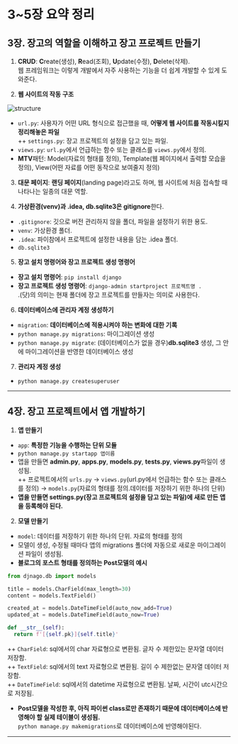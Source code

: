 # 3~5장 요약 정리

## 3장. 장고의 역할을 이해하고 장고 프로젝트 만들기

1. **CRUD**: **C**reate(생성), **R**ead(조회), **U**pdate(수정), **D**elete(삭제). <br>
웹 프레임워크는 이렇게 개발에서 자주 사용하는 기능을 더 쉽게 개발할 수 있게 도와준다.

2. **웹 사이트의 작동 구조**

![structure](https://user-images.githubusercontent.com/84573261/126514209-5142c17e-edef-459f-a40b-b7e8a8a0997d.jpg)

- `url.py`: 사용자가 어떤 URL 형식으로 접근했을 때, **어떻게 웹 사이트를 작동시킬지 정리해놓은 파일**<br>
++ `settings.py`: 장고 프로젝트의 설정을 담고 있는 파일.
- `views.py`: `url.py`에서 언급하는 함수 또는 클래스를 `views.py`에서 정의.
- **MTV**패턴: Model(자료의 형태를 정의), Template(웹 페이지에서 출력할 모습을 정의), View(어떤 자료를 어떤 동작으로 보여줄지 정의)

3. **대문 페이지**: **랜딩 페이지**(landing page)라고도 하며, 웹 사이트에 처음 접속할 때 나타나는 일종의 대문 역할.

4. **가상환경(venv)과 .idea, db.sqlite3은 gitignore**한다.

- `.gitignore`: 깃으로 버전 관리하지 않을 폴더, 파일을 설정하기 위한 용도.
- `venv`: 가상환경 폴더.
- `.idea`: 파이참에서 프로젝트에 설정한 내용을 담는 .idea 폴더.
- `db.sqlite3`

5. **장고 설치 명령어와 장고 프로젝트 생성 명령어**

- **장고 설치 명령어**:  `pip install django`
- **장고 프로젝트 생성 명령어**: `django-admin startproject 프로젝트명 .` <br>
.(닷)의 의미는 현재 폴더에 장고 프로젝트를 만들자는 의미로 사용한다.

6. **데이터베이스에 관리자 계정 생성하기**

- `migration`: **데이터베이스에 적용시켜야 하는 변화에 대한 기록**
- `python manage.py migrations`: 마이그레이션 생성
- `python manage.py migrate`: (데이터베이스가 없을 경우)**db.sqlite3** 생성, 그 안에 마이그레이션을 반영한 데이터베이스 생성

7. **관리자 계정 생성**

- `python manage.py createsuperuser`

---

## 4장. 장고 프로젝트에서 앱 개발하기

1. **앱 만들기**

- `app`: **특정한 기능을 수행하는 단위 모듈**
- `python manage.py startapp 앱이름`
- 앱을 만들면 **admin.py**, **apps.py**, **models.py**, **tests.py**, **views.py**파일이 생성됨.<br>
++ 프로젝트에서의 `urls.py` -> `views.py`(url.py에서 언급하는 함수 또는 클래스를 정의) -> `models.py`(자료의 형태를 정의.데이터를 저장하기 위한 하나의 단위)<br>
- **앱을 만들면 settings.py(장고 프로젝트의 설정을 담고 있는 파일)에 새로 만든 앱을 등록해야 된다.** 

2. **모델 만들기**

- `model`: 데이터를 저장하기 위한 하나의 단위. 자료의 형태를 정의
- 모델이 생성, 수정될 때마다 앱의 migrations 폴더에 자동으로 새로운 마이그레이션 파일이 생성됨. 
- **블로그의 포스트 형태를 정의하는 Post모델의 예시**

```Python
from djnago.db import models

title = models.CharField(max_length=30)
content = models.TextField()

created_at = models.DateTimeField(auto_now_add=True)
updated_at = models.DateTimeField(auto_now=True)

def __str__(self):
  return f'[{self.pk}]{self.title}'
```

++ `CharField`: sql에서의 char 자료형으로 변환됨. 글자 수 제한있는 문자열 데이터 저장함.<br>
++ `TextField`: sql에서의 text 자료형으로 변환됨. 길이 수 제한없는 문자열 데이터 저장함.<br>
++ `DateTimeField`: sql에서의 datetime 자료형으로 변환됨. 날짜, 시간이 utc시간으로 저장됨.<br>

- **Post모델을 작성한 후, 아직 파이썬 class로만 존재하기 때문에 데이터베이스에 반영해야 할 실제 테이블이 생성됨.**<br>
`python manage.py makemigrations`로 데이터베이스에 반영해야된다.

---


